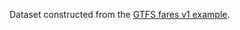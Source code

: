 Dataset constructed from the [GTFS fares v1 example](https://gtfs.org/schedule/examples/fares-v1/).
